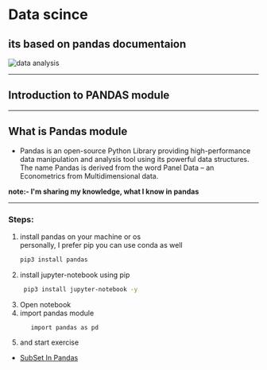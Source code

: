 # Data scince
## its based on pandas documentaion
![data analysis](https://www.liyanatech.com/wp-content/uploads/2014/11/data_analysis.jpg)

***
## Introduction to PANDAS module 

***
## What is Pandas module 
* Pandas is an open-source Python Library providing high-performance data manipulation and analysis tool using its powerful data structures. The name Pandas is derived from the word Panel Data – an Econometrics from Multidimensional data.

**note:- I'm sharing my knowledge, what I know in pandas** 

***
### Steps: 
1. install pandas on your machine or os<br>
   personally, I prefer pip you can use conda as well <br>
   ```sh
   pip3 install pandas 
2. install jupyter-notebook using pip 
   ```sh 
    pip3 install jupyter-notebook -y 
3. Open notebook 
4. import pandas module
    ```python3 
       import pandas as pd
5. and start exercise <br>

- [ SubSet In Pandas ](my-pandas-tutorials/subset.ipynb)
